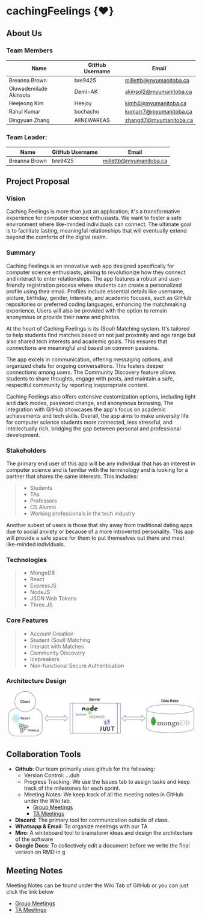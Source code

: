 # cachingFeelings {❤️}

## About Us

###  Team Members
| Name | GitHub Username | Email
| --- | --- | --- |
| Breanna Brown | bre9425 | millettb@myumanitoba.ca
| Oluwademilade Akinsola | Demi-AK | akinsol2@myumanitoba.ca
| Heejeong Kim | Heejoy | kimh4@myumanitoba.ca
| Rahul Kumar | bochacho | kumarr7@myumanitoba.ca
| Dingyuan Zhang | AllNEWAREAS | zhangd7@myumanitoba.ca

###  Team Leader:
| Name | GitHub Username | Email
| --- | --- | --- |
| Breanna Brown | bre9425 | millettb@myumanitoba.ca

## Project Proposal

### Vision
Caching Feelings is more than just an application; it's a transformative experience for computer science enthusiasts. 
We want to foster a safe environment where like-minded individuals can connect. The ultimate goal is to facilitate lasting, 
meaningful relationships that will eventually extend beyond the comforts of the digital realm.

### Summary
Caching Feelings is an innovative web app designed specifically for computer science enthusiasts, aiming to revolutionize how they connect and interact to enter relationships. 
The app features a robust and user-friendly registration process where students can create a personalized profile using their email. 
Profiles include essential details like username, picture, birthday, gender, interests, and academic focuses, such as GitHub repositories or preferred coding languages, 
enhancing the matchmaking experience. Users will also be provided with the option to remain anonymous or provide their name and photos.

At the heart of Caching Feelings is its (Soul) Matching system. It's tailored to help students find matches based on not just proximity and age range but also shared tech interests and academic goals. 
This ensures that connections are meaningful and based on common passions.

The app excels in communication, offering messaging options, and organized chats for ongoing conversations. This fosters deeper connections among users. 
The Community Discovery feature allows students to share thoughts, engage with posts, and maintain a safe, respectful community by reporting inappropriate content.

Caching Feelings also offers extensive customization options, including light and dark modes, password change, and anonymous browsing. The integration with GitHub showcases the app's focus on academic achievements and tech skills. Overall, the app aims to make university life for computer science students more connected, less stressful, and intellectually rich, bridging the gap between personal and professional development.

### Stakeholders
The primary end user of this app will be any individual that has an interest in computer science and is familiar with the terminology and is looking for a partner that shares the same interests.
This includes: 
> * Students 
> * TAs
> * Professors 
> * CS Alumni
> * Working professionals in the tech industry 

Another subset of users is those that shy away from traditional dating apps due to social anxiety or because of a more introverted personality. 
This app will provide a safe space for them to put themselves out there and meet like-minded individuals. 

### Technologies
> * MongoDB
> * React
> * ExpressJS
> * NodeJS
> * JSON Web Tokens
> * Three.JS

### Core Features
> * Account Creation
> * Student (Soul) Matching
> * Interact with Matches
> * Community Discovery
> * Icebreakers
> * Non-functional Secure Authentication

### Architecture Design
![img](Documents/Architecture.png)

## Collaboration Tools

- **Github**: Our team primarily uses github for the following:
    - Version Control: ...duh
    - Progress Tracking: We use the Issues tab to assign tasks and keep track of the milestones for each sprint.
    - Meeting Notes: We keep track of all the meeting notes in GitHub under the Wiki tab.
        - [Group Meetings](https://github.com/bre9425/COMP4350/wiki/Group-Meetings) 
        - [TA Meetings](https://github.com/bre9425/COMP4350/wiki/TA-Meetings)
- **Discord**: The primary tool for communication outside of class.
- **Whatsapp & Email**: To organize meeitngs with our TA
- **Miro**: A whiteboard tool to brainstorm ideas and design the architecture of the software
- **Google Docs**: To collectively edit a document before we write the final version on RMD in g

## Meeting Notes

Meeting Notes can be found under the Wiki Tab of GitHub or you can just click the link below
- [Group Meetings](https://github.com/bre9425/COMP4350/wiki/Group-Meetings) 
- [TA Meetings](https://github.com/bre9425/COMP4350/wiki/TA-Meetings)
